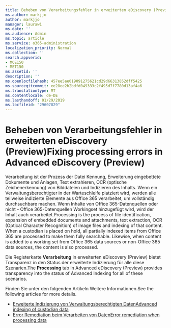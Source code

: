 ```yaml
---
title: Beheben von Verarbeitungsfehler in erweiterten eDiscovery (Preview)
ms.author: markjjo
author: markjjo
manager: laurawi
ms.date: ''
ms.audience: Admin
ms.topic: article
ms.service: o365-administration
localization_priority: Normal
ms.collection: ''
search.appverid:
- MOE150
- MET150
ms.assetid: ''
description: ''
ms.openlocfilehash: 457ee5ae019091275621cd29d66313852dff5425
ms.sourcegitcommit: ee28ee2b2bdfd049333c2f495d7f7780d13af4a6
ms.translationtype: MT
ms.contentlocale: de-DE
ms.lasthandoff: 01/29/2019
ms.locfileid: "29607829"
---
```

# <a name="fixing-processing-errors-in-advanced-ediscovery-preview"></a><span data-ttu-id="57b95-102">Beheben von Verarbeitungsfehler in erweiterten eDiscovery (Preview)</span><span class="sxs-lookup"><span data-stu-id="57b95-102">Fixing processing errors in Advanced eDiscovery (Preview)</span></span>

<span data-ttu-id="57b95-p101">Verarbeitung ist der Prozess der Datei Kennung, Erweiterung eingebettete Dokumente und Anlagen, Text extrahieren, OCR (optische Zeichenerkennung) von Bilddateien und Indizieren des Inhalts.  Wenn ein Verwaltungsberechtigter in der Warteschleife platziert wird, werden alle teilweise indizierte Elemente aus Office 365 verarbeitet, um vollständig durchsuchbare machen.  Wenn Inhalte von Office 365-Datenquellen oder nicht - Office 365-Datenquellen Workingset hinzugefügt wird, wird der Inhalt auch verarbeitet.</span><span class="sxs-lookup"><span data-stu-id="57b95-p101">Processing is the process of file identification, expansion of embedded documents and attachments, text extraction, OCR (Optical Character Recognition) of image files and indexing of that content.  When a custodian is placed on hold, all partially indexed items from Office 365 are processed to make them fully searchable.  Likewise, when content is added to a working set from Office 365 data sources or non-Office 365 data sources, the content is also processed.</span></span>

<span data-ttu-id="57b95-106">Die Registerkarte **Verarbeitung** in erweiterten eDiscovery (Preview) bietet Transparenz in den Status der erweiterte Indizierung für alle diese Szenarien.</span><span class="sxs-lookup"><span data-stu-id="57b95-106">The **Processing** tab in Advanced eDiscovery (Preview) provides transparency into the status of Advanced Indexing for all of these scenarios.</span></span>

<span data-ttu-id="57b95-107">Finden Sie unter den folgenden Artikeln Weitere Informationen.</span><span class="sxs-lookup"><span data-stu-id="57b95-107">See the following articles for more details.</span></span>

- [<span data-ttu-id="57b95-108">Erweiterte Indizierung von Verwaltungsberechtigten Daten</span><span class="sxs-lookup"><span data-stu-id="57b95-108">Advanced indexing of custodian data</span></span>](indexing-custodian-data.md)
- [<span data-ttu-id="57b95-109">Error Remediation beim Verarbeiten von Daten</span><span class="sxs-lookup"><span data-stu-id="57b95-109">Error remediation when processing data</span></span>](error-remediation.md)
